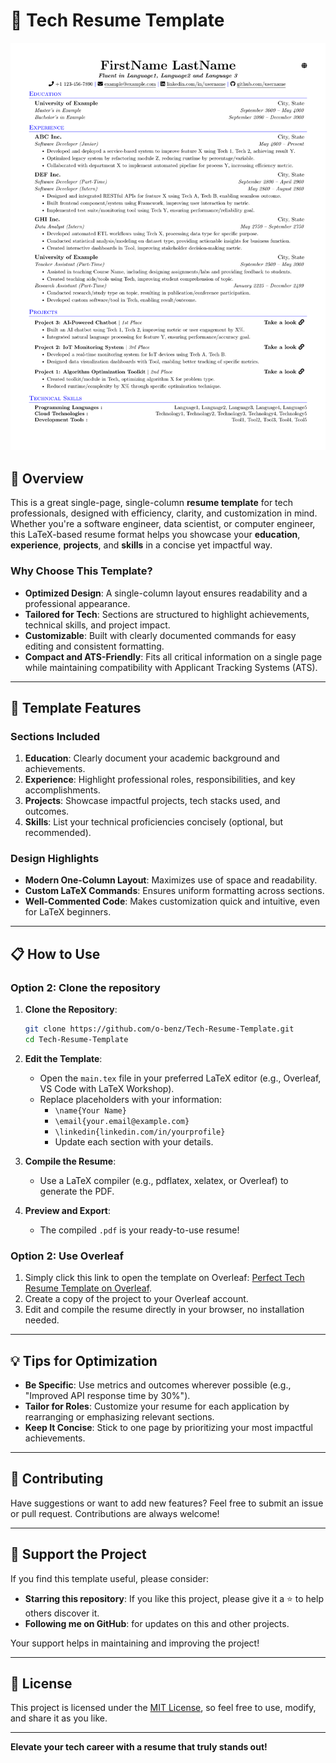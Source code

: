 # 📝 Tech Resume Template  

![Resume Preview](LastNameFirstName_CV.png)  

## 🚀 Overview  

This is a great single-page, single-column **resume template** for tech professionals, designed with efficiency, clarity, and customization in mind. Whether you're a software engineer, data scientist, or computer engineer, this LaTeX-based resume format helps you showcase your **education**, **experience**, **projects**, and **skills** in a concise yet impactful way.  

### Why Choose This Template?  
- **Optimized Design**: A single-column layout ensures readability and a professional appearance.  
- **Tailored for Tech**: Sections are structured to highlight achievements, technical skills, and project impact.  
- **Customizable**: Built with clearly documented commands for easy editing and consistent formatting.  
- **Compact and ATS-Friendly**: Fits all critical information on a single page while maintaining compatibility with Applicant Tracking Systems (ATS).  

---

## 📂 Template Features  

### Sections Included  
1. **Education**: Clearly document your academic background and achievements.  
2. **Experience**: Highlight professional roles, responsibilities, and key accomplishments.  
3. **Projects**: Showcase impactful projects, tech stacks used, and outcomes.  
4. **Skills**: List your technical proficiencies concisely (optional, but recommended).  

### Design Highlights  
- **Modern One-Column Layout**: Maximizes use of space and readability.  
- **Custom LaTeX Commands**: Ensures uniform formatting across sections.  
- **Well-Commented Code**: Makes customization quick and intuitive, even for LaTeX beginners.  

---

## 📋 How to Use  

### Option 2: Clone the repository  

1. **Clone the Repository**:  
   ```bash  
   git clone https://github.com/o-benz/Tech-Resume-Template.git  
   cd Tech-Resume-Template
   ```  

2. **Edit the Template**:  
   - Open the `main.tex` file in your preferred LaTeX editor (e.g., Overleaf, VS Code with LaTeX Workshop).  
   - Replace placeholders with your information:  
     - `\name{Your Name}`  
     - `\email{your.email@example.com}`  
     - `\linkedin{linkedin.com/in/yourprofile}`  
     - Update each section with your details.  

3. **Compile the Resume**:  
   - Use a LaTeX compiler (e.g., pdflatex, xelatex, or Overleaf) to generate the PDF.  

4. **Preview and Export**:  
   - The compiled `.pdf` is your ready-to-use resume!  

### Option 2: Use Overleaf  
1. Simply click this link to open the template on Overleaf: [Perfect Tech Resume Template on Overleaf](https://www.overleaf.com/gallery).
2. Create a copy of the project to your Overleaf account.  
3. Edit and compile the resume directly in your browser, no installation needed.  

---

## 💡 Tips for Optimization  

- **Be Specific**: Use metrics and outcomes wherever possible (e.g., "Improved API response time by 30%").  
- **Tailor for Roles**: Customize your resume for each application by rearranging or emphasizing relevant sections.  
- **Keep It Concise**: Stick to one page by prioritizing your most impactful achievements.  

---

## 🤝 Contributing  

Have suggestions or want to add new features? Feel free to submit an issue or pull request. Contributions are always welcome!  

---

## 🌟 Support the Project  

If you find this template useful, please consider:  
- **Starring this repository**: If you like this project, please give it a ⭐ to help others discover it.  
- **Following me on GitHub**: for updates on this and other projects.  

Your support helps in maintaining and improving the project!  

---

## 📄 License  

This project is licensed under the [MIT License](LICENSE), so feel free to use, modify, and share it as you like.  

---  

**Elevate your tech career with a resume that truly stands out!**  